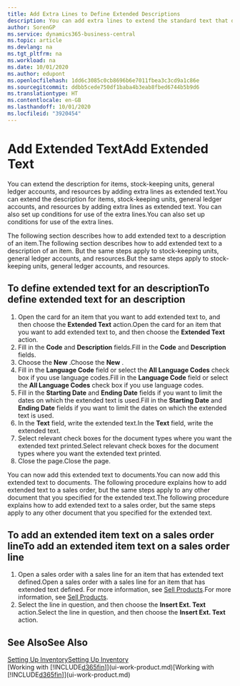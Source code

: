 ```yaml
---
title: Add Extra Lines to Define Extended Descriptions
description: You can add extra lines to extend the standard text that describes an item, a G/L account, and other data.
author: SorenGP
ms.service: dynamics365-business-central
ms.topic: article
ms.devlang: na
ms.tgt_pltfrm: na
ms.workload: na
ms.date: 10/01/2020
ms.author: edupont
ms.openlocfilehash: 1dd6c3085c0cb8696b6e7011fbea3c3cd9a1c86e
ms.sourcegitcommit: ddbb5cede750df1baba4b3eab8fbed6744b5b9d6
ms.translationtype: HT
ms.contentlocale: en-GB
ms.lasthandoff: 10/01/2020
ms.locfileid: "3920454"
---
```

# <a name="add-extended-text"></a><span data-ttu-id="ecc26-103">Add Extended Text</span><span class="sxs-lookup"><span data-stu-id="ecc26-103">Add Extended Text</span></span>

<span data-ttu-id="ecc26-104">You can extend the description for items, stock-keeping units, general ledger accounts, and resources by adding extra lines as extended text.</span><span class="sxs-lookup"><span data-stu-id="ecc26-104">You can extend the description for items, stock-keeping units, general ledger accounts, and resources by adding extra lines as extended text.</span></span> <span data-ttu-id="ecc26-105">You can also set up conditions for use of the extra lines.</span><span class="sxs-lookup"><span data-stu-id="ecc26-105">You can also set up conditions for use of the extra lines.</span></span>  

<span data-ttu-id="ecc26-106">The following section describes how to add extended text to a description of an item.</span><span class="sxs-lookup"><span data-stu-id="ecc26-106">The following section describes how to add extended text to a description of an item.</span></span> <span data-ttu-id="ecc26-107">But the same steps apply to stock-keeping units, general ledger accounts, and resources.</span><span class="sxs-lookup"><span data-stu-id="ecc26-107">But the same steps apply to stock-keeping units, general ledger accounts, and resources.</span></span>  

## <a name="to-define-extended-text-for-an-description"></a><span data-ttu-id="ecc26-108">To define extended text for an description</span><span class="sxs-lookup"><span data-stu-id="ecc26-108">To define extended text for an description</span></span>

1. <span data-ttu-id="ecc26-109">Open the card for an item that you want to add extended text to, and then choose the **Extended Text** action.</span><span class="sxs-lookup"><span data-stu-id="ecc26-109">Open the card for an item that you want to add extended text to, and then choose the **Extended Text** action.</span></span>
2. <span data-ttu-id="ecc26-110">Fill in the **Code** and **Description** fields.</span><span class="sxs-lookup"><span data-stu-id="ecc26-110">Fill in the **Code** and **Description** fields.</span></span>
3. <span data-ttu-id="ecc26-111">Choose the **New** .</span><span class="sxs-lookup"><span data-stu-id="ecc26-111">Choose the **New** .</span></span>
4. <span data-ttu-id="ecc26-112">Fill in the **Language Code** field or select the **All Language Codes** check box if you use language codes.</span><span class="sxs-lookup"><span data-stu-id="ecc26-112">Fill in the **Language Code** field or select the **All Language Codes** check box if you use language codes.</span></span>
5. <span data-ttu-id="ecc26-113">Fill in the **Starting Date** and **Ending Date** fields if you want to limit the dates on which the extended text is used.</span><span class="sxs-lookup"><span data-stu-id="ecc26-113">Fill in the **Starting Date** and **Ending Date** fields if you want to limit the dates on which the extended text is used.</span></span>
6. <span data-ttu-id="ecc26-114">In the **Text** field, write the extended text.</span><span class="sxs-lookup"><span data-stu-id="ecc26-114">In the **Text** field, write the extended text.</span></span>
7. <span data-ttu-id="ecc26-115">Select relevant check boxes for the document types where you want the extended text printed.</span><span class="sxs-lookup"><span data-stu-id="ecc26-115">Select relevant check boxes for the document types where you want the extended text printed.</span></span>
8. <span data-ttu-id="ecc26-116">Close the page.</span><span class="sxs-lookup"><span data-stu-id="ecc26-116">Close the page.</span></span>

<span data-ttu-id="ecc26-117">You can now add this extended text to documents.</span><span class="sxs-lookup"><span data-stu-id="ecc26-117">You can now add this extended text to documents.</span></span> <span data-ttu-id="ecc26-118">The following procedure explains how to add extended text to a sales order, but the same steps apply to any other document that you specified for the extended text.</span><span class="sxs-lookup"><span data-stu-id="ecc26-118">The following procedure explains how to add extended text to a sales order, but the same steps apply to any other document that you specified for the extended text.</span></span>  

## <a name="to-add-an-extended-item-text-on-a-sales-order-line"></a><span data-ttu-id="ecc26-119">To add an extended item text on a sales order line</span><span class="sxs-lookup"><span data-stu-id="ecc26-119">To add an extended item text on a sales order line</span></span>

1. <span data-ttu-id="ecc26-120">Open a sales order with a sales line for an item that has extended text defined.</span><span class="sxs-lookup"><span data-stu-id="ecc26-120">Open a sales order with a sales line for an item that has extended text defined.</span></span> <span data-ttu-id="ecc26-121">For more information, see [Sell Products](sales-how-sell-products.md).</span><span class="sxs-lookup"><span data-stu-id="ecc26-121">For more information, see [Sell Products](sales-how-sell-products.md).</span></span>
2. <span data-ttu-id="ecc26-122">Select the line in question, and then choose the **Insert Ext. Text** action.</span><span class="sxs-lookup"><span data-stu-id="ecc26-122">Select the line in question, and then choose the **Insert Ext. Text** action.</span></span>

## <a name="see-also"></a><span data-ttu-id="ecc26-123">See Also</span><span class="sxs-lookup"><span data-stu-id="ecc26-123">See Also</span></span>

[<span data-ttu-id="ecc26-124">Setting Up Inventory</span><span class="sxs-lookup"><span data-stu-id="ecc26-124">Setting Up Inventory</span></span>](inventory-setup-inventory.md)  
<span data-ttu-id="ecc26-125">[Working with [!INCLUDE[d365fin](includes/d365fin_md.md)]](ui-work-product.md)</span><span class="sxs-lookup"><span data-stu-id="ecc26-125">[Working with [!INCLUDE[d365fin](includes/d365fin_md.md)]](ui-work-product.md)</span></span>
